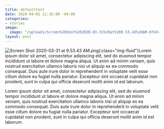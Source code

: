 ```yaml
---
title: defaulttest
date: 2020-04-01 11:16:00 -04:00
categories:
- stories
image:
  image: "/uploads/Screen%20Shot%202020-03-31%20at%209.53.43%20AM-0f434e.png"
layout: post
---
```


![Screen Shot 2020-03-31 at 9.53.43 AM.png](/uploads/Screen%20Shot%202020-03-31%20at%209.53.43%20AM.png){:class="img-fluid"}Lorem ipsum dolor sit amet, consectetur adipiscing elit, sed do eiusmod tempor incididunt ut labore et dolore magna aliqua. Ut enim ad minim veniam, quis nostrud exercitation ullamco laboris nisi ut aliquip ex ea commodo consequat. Duis aute irure dolor in reprehenderit in voluptate velit esse cillum dolore eu fugiat nulla pariatur. Excepteur sint occaecat cupidatat non proident, sunt in culpa qui officia deserunt mollit anim id est laborum.

 Lorem ipsum dolor sit amet, consectetur adipiscing elit, sed do eiusmod tempor incididunt ut labore et dolore magna aliqua. Ut enim ad minim veniam, quis nostrud exercitation ullamco laboris nisi ut aliquip ex ea commodo consequat. Duis aute irure dolor in reprehenderit in voluptate velit esse cillum dolore eu fugiat nulla pariatur. Excepteur sint occaecat cupidatat non proident, sunt in culpa qui officia deserunt mollit anim id est laborum.
